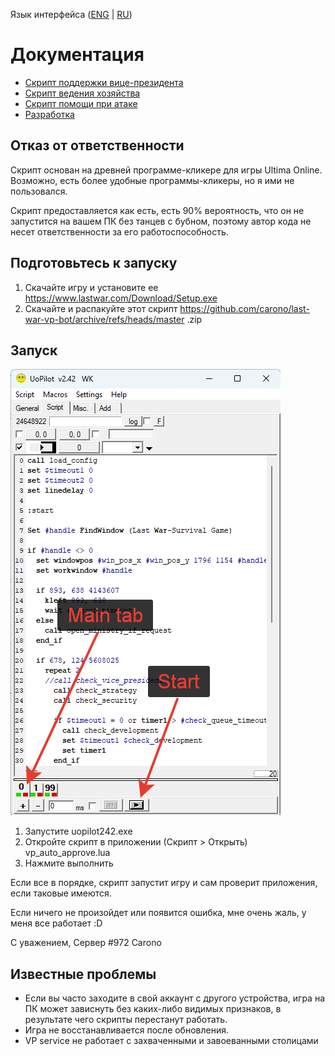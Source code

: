 Язык интерфейса ([ENG](https://github.com/carono/last-war-vp-bot) | [RU](https://github.com/carono/last-war-vp-bot/blob/master/docs/ru/README.md))

# Документация
- [Скрипт поддержки вице-президента](https://github.com/carono/last-war-vp-bot/docs/en/vp_auto_approve.md )
- [Скрипт ведения хозяйства](https://github.com/carono/last-war-vp-bot/blob/master/docs/en/farming.md )
- [Скрипт помощи при атаке](https://github.com/carono/last-war-vp-bot/docs/en/attack.md )
- [Разработка](https://github.com/carono/last-war-vp-bot/docs/en/develop.md )

## Отказ от ответственности
Скрипт основан на древней программе-кликере для игры Ultima Online. Возможно, есть более удобные программы-кликеры, но я ими не пользовался.

Скрипт предоставляется как есть, есть 90% вероятность, что он не запустится на вашем ПК без танцев с бубном, поэтому автор кода не несет ответственности за его работоспособность.


## Подготовьтесь к запуску
1. Скачайте игру и установите ее https://www.lastwar.com/Download/Setup.exe
2. Скачайте и распакуйте этот скрипт https://github.com/carono/last-war-vp-bot/archive/refs/heads/master .zip

## Запуск
![UOPilot](https://github.com/carono/last-war-vp-bot/blob/f20acd34993135de2ea5cdc4b19c9dcd3be0f2fd/img/uopilot.png)
1. Запустите uopilot242.exe
2. Откройте скрипт в приложении (Скрипт > Открыть) vp_auto_approve.lua
3. Нажмите выполнить

Если все в порядке, скрипт запустит игру и сам проверит приложения, если таковые имеются.

Если ничего не произойдет или появится ошибка, мне очень жаль, у меня все работает :D

С уважением,
Сервер #972 Carono

## Известные проблемы
* Если вы часто заходите в свой аккаунт с другого устройства, игра на ПК может зависнуть без каких-либо видимых признаков, в результате чего скрипты перестанут работать.
* Игра не восстанавливается после обновления.
* VP service не работает с захваченными и завоеванными столицами